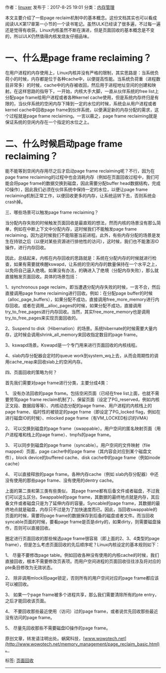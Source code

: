 作者：[linuxer](http://www.wowotech.net/author/3 "linuxer") 发布于：2017-8-25 19:01 分类：[内存管理](http://www.wowotech.net/sort/memory_management)

本文主要介绍了一些page reclaim机制中的基本概念。这份文档其实也可以看成阅读ULK第17章第一小节的一个读书笔记。虽然ULK已经读了很多遍，不过每一遍还是觉得有收获。Linux内核虽然不断在演进，但是页面回收的基本概念是不变的，所以ULK仍然值得内核发烧友仔细品味。
# 一、什么是page frame reclaiming？

在用户进程的内存使用上，Linux内核并没有严格的限制，其实思路是：当系统负荷小的时候，内存都是位于各种cache中，以便提高性能。当系统负荷重（进程数目非常多）的时候，cache中的内存被收回，然后用于进程地址空间的创建和映射。在这样思路的指导下，一开始，内核大手大脚，一直从伙伴系统的free list上分配page frame给用户进程或者各种kernel cache使用，但是系统内存终归是有限的，当伙伴系统的空闲内存下降到一定的水位的时候，系统会从用户进程或者kernel cache中回收page frame到伙伴系统，以便满足新的内存分配的需求，这个过程就是page frame reclaiming。一言以蔽之，page frame reclaiming就是保证系统的空闲内存在一个指定的水位之上。
# 二、什么时候启动page frame reclaiming？

能不能等到空闲内存用尽之后才启动page frame reclaiming呢？不行，因为在page frame reclaiming的过程中也会消耗内存（例如在页面回收过程中，我们可能会将page frame的数据交换到磁盘，因此需要分配buffer head数据结构，完成IO操作），因此我们必须在伙伴系统中保持一定的水位，以便让page frame reclaiming机制正常工作，以便回收更多的内存，让系统运转下去，否则系统会crash掉。

三、哪些场景可以触发page frame reclaiming？

当分配内存失败的时候触发页面回收是最直观的想法，然而内核的场景没有那么简单，例如在中断上下文中分配内存，这时候我们不能触发page frame reclaiming，因为这时候我们不能阻塞当前进程。此外，有些内存分配的场景是发生在持锁之后（以便对某些资源进行排他性的访问），这时候，我们也不能激活IO操作，进行内存回收。

因此，总结起来，内核在内存回收的思路就是：系统在分配内存的时候就进行检查，如果有需要就唤醒kswapd，让系统的空闲内存的数量保持在一个水平之上，以免将自己逼入绝境。如果没有办法，的确进入了绝境（分配内存失败），那么就直接触发页面回收。具体的场景包括：

1、synchronous page reclaim，即当遭遇分配内存失败的时候，一言不合，然后直接调用page frame reclaiming进行回收。例如：在分配page buffer的时候（alloc_page_buffers），如果分配不成功，直接调用free_more_memory进行内存回收。或者在调用__alloc_pages的时候，如果分配不成功，直接调用try_to_free_pages进行内存回收。当然，其实free_more_memory也是调用try_to_free_pages来实现页面回收的。

2、Suspend to disk（Hibernation）的场景。系统hibernate的时候需要大量内存，这时候会调用shrink_all_memory来回收指定数目的page frame。

3、kswapd场景。Kswapd是一个专门用来进行页面回收的内核线程。

4、slab内存分配器会定时的queue work到system_wq上去，从而会周期性的调用cache_reap来回收slab上的空闲内存。

四、页面回收的策略为何？

首先我们需要对page frame进行分类，主要分成4类：

1、 没有办法回收的page frame。包括空闲页面（已经在free list上面，也就不需要劳驾page frame reclaim机制了）、保留页面（设定了PG_reserved，例如内核正文段、数据段等等）、内核动态分配的page frame、用户进程的内核栈上的page frame、临时性的被锁定的page frame（即设定了PG_locked flag，例如在进行磁盘IO的时候）、mlocked page frame（有VM_LOCKED标识的VMA）

2、 可以交换到磁盘的page frame（swappable）。用户空间的匿名映射页面（用户进程堆和栈上的page frame）、tmpfs的page frame。

3、 可以同步到磁盘的page frame（syncable）。用户空间的文件映射（file mapped）页面，page cache中的page frame（其内容会对应到某个磁盘文件），block device的buffered cache、disk cache中的page frame（例如inode cache）

4、 可以直接释放的page frame。各种内存cache（例如 slab内存分配器）中还没有使用的那些page frame、没有使用的dentry cache。

上面的第二类和第三类有些类似， 其page frame都有后备文件或者磁盘，不过我们可以这么区分。Swappable的page frame，其数据的最终地点就是内存，其后备文件或者磁盘只是为了延伸内存的容量。Syncable的page frame，其数据的最终地点就是磁盘，内存只不过是为了加快速度而已。因此，当回收swappable的页面的时候，需要将page frame的数据保存到后备的磁盘或者文件。而当回收syncable页面的时候，要看page frame是否是dirty的，如果dirty，则需要磁盘操作，否则可以直接回收。

圈定进行页面回收的那些候选page frame很容易（即上面的2、3、4类型的page frame），但是怎么考虑页面回收的先后顺序呢？Linux内核设定的基本规则如下：

1、 尽量不要修改page table。例如回收各种没有使用的内核cache的时候，我们直接回收，根本不需要修改页表项。而用户空间进程的页面回收往往涉及将对应的pte条目修改为无效状态。

2、 除非调用mlock将page锁定，否则所有的用户空间对应的page frame都应该可以被回收。

3、 如果一个page frame被多个进程共享，那么我们需要清除所有的pte entry，之后才能回收该页面。

4、 不要回收那些最近使用（访问）过的page frame，或者说优先回收那些最近没有访问的page frame。

5、 尽量先回收那些不需要磁盘IO操作的page frame。

原创文章，转发请注明出处。蜗窝科技，[www.wowotech.net](http://www.wowotech.net/memory_management/page_reclaim_basic.html)。

标签: [页面回收](http://www.wowotech.net/tag/%E9%A1%B5%E9%9D%A2%E5%9B%9E%E6%94%B6)

---
